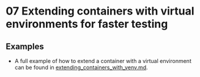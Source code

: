 # 07 Extending containers with virtual environments for faster testing

## Examples

[comment]: <> (List your examples from the lecture here and provide the necessary links to scripts, notebooks, etc. to run them on LUMI)

- A full example of how to extend a container with a virtual environment can be found in [extending_containers_with_venv.md](07_Virtual_environments_to_iterate_and_test/extending_containers_with_venv.md).
